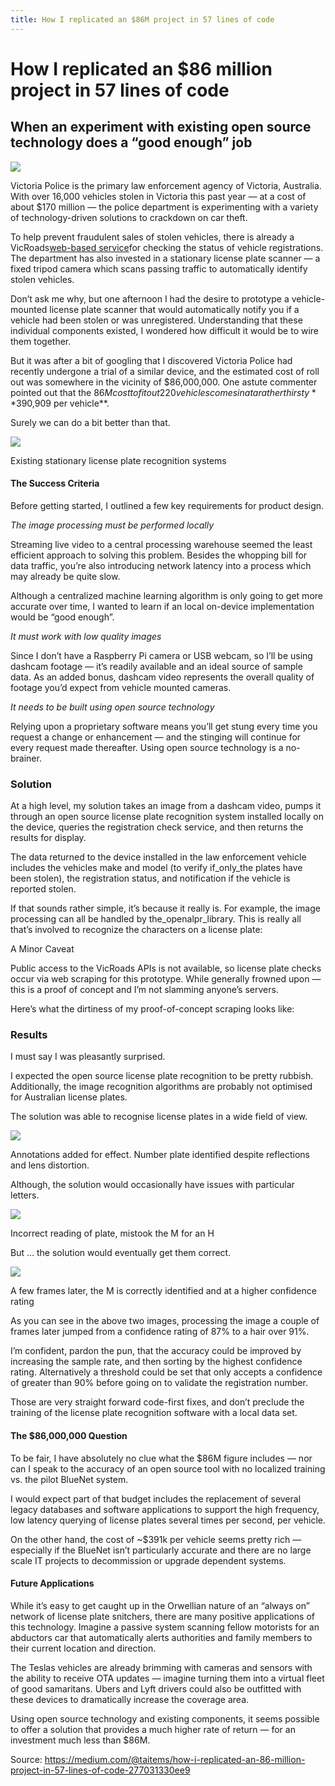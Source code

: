 ```yaml
---
title: How I replicated an $86M project in 57 lines of code
---
```



# How I replicated an $86 million project in 57 lines of code

## When an experiment with existing open source technology does a “good enough” job

![](http://img0.tuicool.com/zeQBziu.jpg!web)

Victoria Police is the primary law enforcement agency of Victoria, Australia. With over 16,000 vehicles stolen in Victoria this past year — at a cost of about $170 million — the police department is experimenting with a variety of technology-driven solutions to crackdown on car theft.

To help prevent fraudulent sales of stolen vehicles, there is already a VicRoads[web-based service](https://www.vicroads.vic.gov.au/registration/buy-sell-or-transfer-a-vehicle/buy-a-vehicle/check-vehicle-registration/vehicle-registration-enquiry)for checking the status of vehicle registrations. The department has also invested in a stationary license plate scanner — a fixed tripod camera which scans passing traffic to automatically identify stolen vehicles.

Don’t ask me why, but one afternoon I had the desire to prototype a vehicle-mounted license plate scanner that would automatically notify you if a vehicle had been stolen or was unregistered. Understanding that these individual components existed, I wondered how difficult it would be to wire them together.

But it was after a bit of googling that I discovered Victoria Police had recently undergone a trial of a similar device, and the estimated cost of roll out was somewhere in the vicinity of $86,000,000. One astute commenter pointed out that the $86M cost to fit out 220 vehicles comes in at a rather thirsty**$390,909 per vehicle**.

Surely we can do a bit better than that.

![](http://img1.tuicool.com/NjuUbeu.png!web)

Existing stationary license plate recognition systems

#### The Success Criteria

Before getting started, I outlined a few key requirements for product design.

_The image processing must be performed locally_

Streaming live video to a central processing warehouse seemed the least efficient approach to solving this problem. Besides the whopping bill for data traffic, you’re also introducing network latency into a process which may already be quite slow.

Although a centralized machine learning algorithm is only going to get more accurate over time, I wanted to learn if an local on-device implementation would be “good enough”.

_It must work with low quality images_

Since I don’t have a Raspberry Pi camera or USB webcam, so I’ll be using dashcam footage — it’s readily available and an ideal source of sample data. As an added bonus, dashcam video represents the overall quality of footage you’d expect from vehicle mounted cameras.

_It needs to be built using open source technology_

Relying upon a proprietary software means you’ll get stung every time you request a change or enhancement — and the stinging will continue for every request made thereafter. Using open source technology is a no-brainer.

### Solution

At a high level, my solution takes an image from a dashcam video, pumps it through an open source license plate recognition system installed locally on the device, queries the registration check service, and then returns the results for display.

The data returned to the device installed in the law enforcement vehicle includes the vehicles make and model \(to verify if_only_the plates have been stolen\), the registration status, and notification if the vehicle is reported stolen.

If that sounds rather simple, it’s because it really is. For example, the image processing can all be handled by the_openalpr_library. This is really all that’s involved to recognize the characters on a license plate:

A Minor Caveat

Public access to the VicRoads APIs is not available, so license plate checks occur via web scraping for this prototype. While generally frowned upon — this is a proof of concept and I’m not slamming anyone’s servers.

Here’s what the dirtiness of my proof-of-concept scraping looks like:

### Results

I must say I was pleasantly surprised.

I expected the open source license plate recognition to be pretty rubbish. Additionally, the image recognition algorithms are probably not optimised for Australian license plates.

The solution was able to recognise license plates in a wide field of view.

![](http://img2.tuicool.com/6zYn6vm.jpg!web)

Annotations added for effect. Number plate identified despite reflections and lens distortion.

Although, the solution would occasionally have issues with particular letters.

![](http://img1.tuicool.com/AnyIVrN.jpg!web)

Incorrect reading of plate, mistook the M for an H

But … the solution would eventually get them correct.

![](http://img2.tuicool.com/vEVz2ir.jpg!web)

A few frames later, the M is correctly identified and at a higher confidence rating

As you can see in the above two images, processing the image a couple of frames later jumped from a confidence rating of 87% to a hair over 91%.

I’m confident, pardon the pun, that the accuracy could be improved by increasing the sample rate, and then sorting by the highest confidence rating. Alternatively a threshold could be set that only accepts a confidence of greater than 90% before going on to validate the registration number.

Those are very straight forward code-first fixes, and don’t preclude the training of the license plate recognition software with a local data set.

#### The $86,000,000 Question

To be fair, I have absolutely no clue what the $86M figure includes — nor can I speak to the accuracy of an open source tool with no localized training vs. the pilot BlueNet system.

I would expect part of that budget includes the replacement of several legacy databases and software applications to support the high frequency, low latency querying of license plates several times per second, per vehicle.

On the other hand, the cost of ~$391k per vehicle seems pretty rich — especially if the BlueNet isn’t particularly accurate and there are no large scale IT projects to decommission or upgrade dependent systems.

#### Future Applications

While it’s easy to get caught up in the Orwellian nature of an “always on” network of license plate snitchers, there are many positive applications of this technology. Imagine a passive system scanning fellow motorists for an abductors car that automatically alerts authorities and family members to their current location and direction.

The Teslas vehicles are already brimming with cameras and sensors with the ability to receive OTA updates — imagine turning them into a virtual fleet of good samaritans. Ubers and Lyft drivers could also be outfitted with these devices to dramatically increase the coverage area.

Using open source technology and existing components, it seems possible to offer a solution that provides a much higher rate of return — for an investment much less than $86M.


Source: https://medium.com/@taitems/how-i-replicated-an-86-million-project-in-57-lines-of-code-277031330ee9